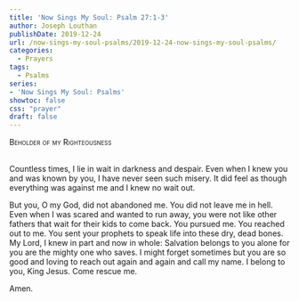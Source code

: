 ```yaml
---
title: 'Now Sings My Soul: Psalm 27:1-3'
author: Joseph Louthan
publishDate: 2019-12-24
url: /now-sings-my-soul-psalms/2019-12-24-now-sings-my-soul-psalms/
categories:
  - Prayers
tags:
  - Psalms
series:
- 'Now Sings My Soul: Psalms'
showtoc: false
css: "prayer"
draft: false
---
```

<div style="font-variant: small-caps;">Beholder of my Righteousness</div>
&nbsp;

Countless times, I lie in wait in darkness and despair. Even when I knew you and was known by you, I have never seen such misery. It did feel as though everything was against me and I knew no wait out.

But you, O my God, did not abandoned me. You did not leave me in hell. Even when I was scared and wanted to run away, you were not like other fathers that wait for their kids to come back. You pursued me. You reached out to me. You sent your prophets to speak life into these dry, dead bones.
My Lord, I knew in part and now in whole: Salvation belongs to  you alone for you are the mighty one who saves.
I might forget sometimes but you are so good and loving to reach out again and again and call my name.
I belong to you, King Jesus.
Come rescue me.

Amen.
